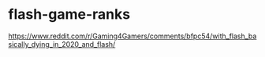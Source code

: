 # flash-game-ranks

https://www.reddit.com/r/Gaming4Gamers/comments/bfpc54/with_flash_basically_dying_in_2020_and_flash/
